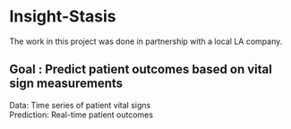 # Insight-Stasis

The work in this project was done in partnership with a local LA company. 

## Goal : Predict patient outcomes based on vital sign measurements
Data: Time series of patient vital signs
<br>
Prediction: Real-time patient outcomes
